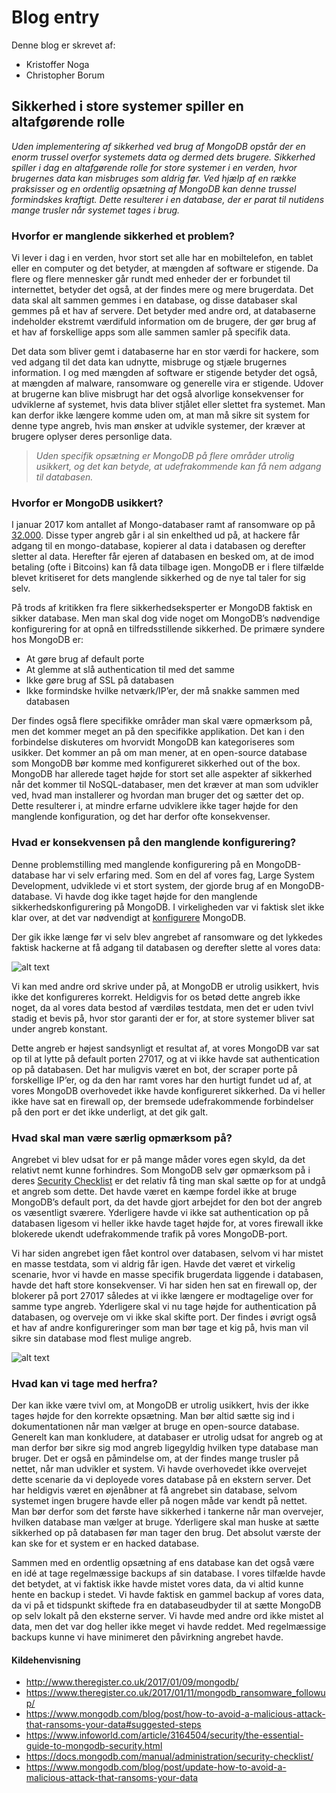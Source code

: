 # Blog entry
Denne blog er skrevet af:

- Kristoffer Noga
- Christopher Borum



## Sikkerhed i store systemer spiller en altafgørende rolle

*Uden implementering af sikkerhed ved brug af MongoDB opstår der en enorm trussel overfor systemets data og dermed dets brugere. Sikkerhed spiller i dag en altafgørende rolle for store systemer i en verden, hvor brugernes data kan misbruges som aldrig før. Ved hjælp af en række praksisser og en ordentlig opsætning af MongoDB kan denne trussel formindskes kraftigt. Dette resulterer i en database, der er parat til nutidens mange trusler når systemet tages i brug.*

### Hvorfor er manglende sikkerhed et problem?

Vi lever i dag i en verden, hvor stort set alle har en mobiltelefon, en tablet eller en computer og det betyder, at mængden af software er stigende. Da flere og flere mennesker går rundt med enheder der er forbundet til internettet, betyder det også, at der findes mere og mere brugerdata. Det data skal alt sammen gemmes i en database, og disse databaser skal gemmes på et hav af servere. Det betyder med andre ord, at databaserne indeholder ekstremt værdifuld information om de brugere, der gør brug af et hav af forskellige apps som alle sammen samler på specifik data.

Det data som bliver gemt i databaserne har en stor værdi for hackere, som ved adgang til det data kan udnytte, misbruge og stjæle brugernes information. I og med mængden af software er stigende betyder det også, at mængden af malware, ransomware og generelle vira er stigende. Udover at brugerne kan blive misbrugt har det også alvorlige konsekvenser for udviklerne af systemet, hvis data bliver stjålet eller slettet fra systemet. Man kan derfor ikke længere komme uden om, at man må sikre sit system for denne type angreb, hvis man ønsker at udvikle systemer, der kræver at brugere oplyser deres personlige data.

> *Uden specifik opsætning er MongoDB på flere områder utrolig usikkert, og det kan betyde, at udefrakommende kan få nem adgang til databasen.*



### Hvorfor er MongoDB usikkert?

I januar 2017 kom antallet af Mongo-databaser ramt af ransomware op på [32.000](https://www.theregister.co.uk/2017/01/11/mongodb_ransomware_followup/). Disse typer angreb går i al sin enkelthed ud på, at hackere får adgang til en mongo-database, kopierer al data i databasen og derefter sletter al data. Herefter får ejeren af databasen en besked om, at de imod betaling (ofte i Bitcoins) kan få data tilbage igen. 
MongoDB er i flere tilfælde blevet kritiseret for dets manglende sikkerhed og de nye tal taler for sig selv.

På trods af kritikken fra flere sikkerhedseksperter er MongoDB faktisk en sikker database. Men man skal dog vide noget om MongoDB’s nødvendige konfigurering for at opnå en tilfredsstillende sikkerhed. De primære syndere hos MongoDB er:

- At gøre brug af default porte
- At glemme at slå authentication til med det samme
- Ikke gøre brug af SSL på databasen
- Ikke formindske hvilke netværk/IP’er, der må snakke sammen med databasen

Der findes også flere specifikke områder man skal være opmærksom på, men det kommer meget an på den specifikke applikation. 
Det kan i den forbindelse diskuteres om hvorvidt MongoDB kan kategoriseres som usikker. Det kommer an på om man mener, at en open-source database som MongoDB bør komme med konfigureret sikkerhed out of the box. MongoDB har allerede taget højde for stort set alle aspekter af sikkerhed når det kommer til NoSQL-databaser, men det kræver at man som udvikler ved, hvad man installerer og hvordan man bruger det og sætter det op. 
Dette resulterer i, at mindre erfarne udviklere ikke tager højde for den manglende konfiguration, og det har derfor ofte konsekvenser. 

### Hvad er konsekvensen på den manglende konfigurering?

Denne problemstilling med manglende konfigurering på en MongoDB-database har vi selv erfaring med. Som en del af vores fag, Large System Development, udviklede vi et stort system, der gjorde brug af en MongoDB-database. 
Vi havde dog ikke taget højde for den manglende sikkerhedskonfigurering på MongoDB. I virkeligheden var vi faktisk slet ikke klar over, at det var nødvendigt at [konfigurere](https://www.mongodb.com/blog/post/how-to-avoid-a-malicious-attack-that-ransoms-your-data#suggested-steps) MongoDB.

Der gik ikke længe før vi selv blev angrebet af ransomware og det lykkedes faktisk hackerne at få adgang til databasen og derefter slette al vores data:

![alt text](http://212.47.237.59:6001/test/blog/Screen%20Shot%202017-12-10%20at%2012.59.55.png)

Vi kan med andre ord skrive under på, at MongoDB er utrolig usikkert, hvis ikke det konfigureres korrekt. 
Heldigvis for os betød dette angreb ikke noget, da al vores data bestod af værdiløs testdata, men det er uden tvivl stadig et bevis på, hvor stor garanti der er for, at store systemer bliver sat under angreb konstant. 

Dette angreb er højest sandsynligt et resultat af, at vores MongoDB var sat op til at lytte på default porten 27017, og at vi ikke havde sat authentication op på databasen. Det har muligvis været en bot, der scraper porte på forskellige IP’er, og da den har ramt vores har den hurtigt fundet ud af, at vores MongoDB overhovedet ikke havde konfigureret sikkerhed. 
Da vi heller ikke have sat en firewall op, der bremsede udefrakommende forbindelser på den port er det ikke underligt, at det gik galt. 

### Hvad skal man være særlig opmærksom på?

Angrebet vi blev udsat for er på mange måder vores egen skyld, da det relativt nemt kunne forhindres. Som MongoDB selv gør opmærksom på i deres [Security Checklist](https://docs.mongodb.com/manual/administration/security-checklist/) er det relativ få ting man skal sætte op for at undgå et angreb som dette.
Det havde været en kæmpe fordel ikke at bruge MongoDB’s default port, da det havde gjort arbejdet for den bot der angreb os væsentligt sværere. Yderligere havde vi ikke sat authentication op på databasen ligesom vi heller ikke havde taget højde for, at vores firewall ikke blokerede ukendt udefrakommende trafik på vores MongoDB-port.

Vi har siden angrebet igen fået kontrol over databasen, selvom vi har mistet en masse testdata, som vi aldrig får igen. Havde det været et virkelig scenarie, hvor vi havde en masse specifik brugerdata liggende i databasen, havde det haft store konsekvenser. 
Vi har siden hen sat en firewall op, der blokerer på port 27017 således at vi ikke længere er modtagelige over for samme type angreb. Yderligere skal vi nu tage højde for authentication på databasen, og overveje om vi ikke skal skifte port. 
Der findes i øvrigt også et hav af andre konfigureringer som man bør tage et kig på, hvis man vil sikre sin database mod flest mulige angreb.

![alt text](http://212.47.237.59:6001/test/blog/Screen%20Shot%202017-12-10%20at%2012.55.37.png)

### Hvad kan vi tage med herfra?

Der kan ikke være tvivl om, at MongoDB er utrolig usikkert, hvis der ikke tages højde for den korrekte opsætning. Man bør altid sætte sig ind i dokumentationen når man vælger at bruge en open-source database. Generelt kan man konkludere, at databaser er utrolig udsat for angreb og at man derfor bør sikre sig mod angreb ligegyldig hvilken type database man bruger. 
Det er også en påmindelse om, at der findes mange trusler på nettet, når man udvikler et system. Vi havde overhovedet ikke overvejet dette scenarie da vi deployede vores database på en ekstern server. Det har heldigvis været en øjenåbner at få angrebet sin database, selvom systemet ingen brugere havde eller på nogen måde var kendt på nettet. Man bør derfor som det første have sikkerhed i tankerne når man overvejer, hvilken database man vælger at bruge. Yderligere skal man huske at sætte sikkerhed op på databasen før man tager den brug. Det absolut værste der kan ske for et system er en hacked database. 

Sammen med en ordentlig opsætning af ens database kan det også være en idé at tage regelmæssige backups af sin database. I vores tilfælde havde det betydet, at vi faktisk ikke havde mistet vores data, da vi altid kunne hente en backup i stedet. 
Vi havde faktisk en gammel backup af vores data, da vi på et tidspunkt skiftede fra en databaseudbyder til at sætte MongoDB op selv lokalt på den eksterne server. Vi havde med andre ord ikke mistet al data, men det var dog heller ikke meget vi havde reddet. Med regelmæssige backups kunne vi have minimeret den påvirkning angrebet havde. 


#### Kildehenvisning

- http://www.theregister.co.uk/2017/01/09/mongodb/ 
- https://www.theregister.co.uk/2017/01/11/mongodb_ransomware_followup/
- https://www.mongodb.com/blog/post/how-to-avoid-a-malicious-attack-that-ransoms-your-data#suggested-steps
- https://www.infoworld.com/article/3164504/security/the-essential-guide-to-mongodb-security.html
- https://docs.mongodb.com/manual/administration/security-checklist/
- https://www.mongodb.com/blog/post/update-how-to-avoid-a-malicious-attack-that-ransoms-your-data

